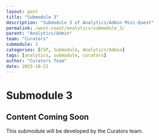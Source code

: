 ```yaml
---
layout: post
title: "Submodule 3"
description: "Submodule 3 of Analytics/Admin Mini-Quest"
permalink: /west-coast/analytics/submodule_3/
parent: "Analytics/Admin"
team: "Curators"
submodule: 3
categories: [CSP, Submodule, Analytics/Admin]
tags: [analytics, submodule, curators]
author: "Curators Team"
date: 2025-10-21
---
```


# Submodule 3

## Content Coming Soon
This submodule will be developed by the Curators team.
